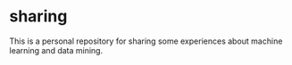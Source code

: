 # sharing
This is a personal repository for sharing some experiences about machine learning and data mining. 
